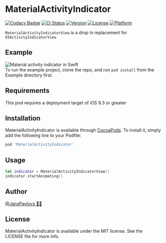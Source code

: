# MaterialActivityIndicator

[![Codacy Badge](https://api.codacy.com/project/badge/Grade/5ebe5dde6fa04ad5a07afb2ec96ca2f2)](https://app.codacy.com/app/nspavlo/MaterialActivityIndicator?utm_source=github.com&utm_medium=referral&utm_content=nspavlo/MaterialActivityIndicator&utm_campaign=Badge_Grade_Dashboard)
[![CI Status](http://img.shields.io/travis/nspavlo/MaterialActivityIndicator.svg?style=flat)](https://travis-ci.org/nspavlo/MaterialActivityIndicator)
[![Version](https://img.shields.io/cocoapods/v/MaterialActivityIndicator.svg?style=flat)](http://cocoapods.org/pods/MaterialActivityIndicator)
[![License](https://img.shields.io/cocoapods/l/MaterialActivityIndicator.svg?style=flat)](http://cocoapods.org/pods/MaterialActivityIndicator)
[![Platform](https://img.shields.io/cocoapods/p/MaterialActivityIndicator.svg?style=flat)](http://cocoapods.org/pods/MaterialActivityIndicator)

`MaterialActivityIndicatorView` is a drop in replacement for `UIActivityIndicatorView`

## Example

![Material activity indicator in Swift](https://raw.githubusercontent.com/nspavlo/MaterialActivityIndicator/master/preview.gif)  
To run the example project, clone the repo, and run `pod install` from the Example directory first.

## Requirements

This pod requires a deployment target of iOS 9.3 or greater

## Installation

MaterialActivityIndicator is available through [CocoaPods](http://cocoapods.org). To install
it, simply add the following line to your Podfile:

```ruby
pod 'MaterialActivityIndicator'
```

## Usage

```Swift
let indicator = MaterialActivityIndicatorView()
indicator.startAnimating()
```

## Author

[@JansPavlovs 👨‍💻](https://twitter.com/JansPavlovs)

## License

MaterialActivityIndicator is available under the MIT license. See the LICENSE file for more info.
